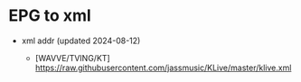 # EPG to xml

* xml addr (updated 2024-08-12)

  - [WAVVE/TVING/KT]
    https://raw.githubusercontent.com/jassmusic/KLive/master/klive.xml

